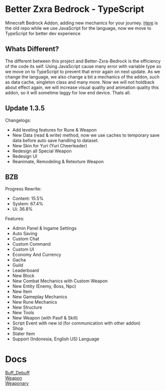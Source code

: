 # Better Zxra Bedrock - TypeScript

Minecraft Bedrock Addon, adding new mechanics for your journey. [Here]("https://github.com/CrzxaExe/Better-Zxra-Bedrock") is the old repo while we use JavaScript for the language, now we move to TypeScript for better dev experience

## Whats Different?

The different between this project and Better-Zxra-Bedrock is the efficiency of the code its self. Using JavaScript cause many error with variable type so we move on to TypeScript to prevent that error again on next update. As we change the language, we also change a bit a mechanics of the addon, such as data cache, singleton class and many more. Now we will not holdback about effect again, we will increase visual quality and animation quality this addon, so it will sometime laggy for low end device. Thats all.

## Update 1.3.5

Changelogs:

- Add leveling features for Rune & Weapon
- New Data (read & write) method, now we use caches to temporary save data before auto save handling to dataset.
- New Skin for Yuri (Yuri Cheerleader)
- Redesign all Special Weapon
- Redesign UI
- Reanimate, Remodeling & Retexture Weapon

## BZB

Progress Rewrite:

- Content: 15.5%
- System: 67.4%
- Ui: 36.8%

Features:

- Admin Panel & Ingame Settings
- Auto Saving
- Custom Chat
- Custom Command
- Custom UI
- Economy And Currency
- Gacha
- Guild
- Leaderboard
- New Block
- New Combat Mechanics with Custom Weapon
- New Entity (Enemy, Boss, Npc)
- New Item
- New Gameplay Mechanics
- New Rune Mechanics
- New Structure
- New Tools
- New Weapon (with Pasif & Skill)
- Script Event with new id (for communication with other addon)
- Shop
- Stater Item
- Support (Indonesia, English US) Language

# Docs

[Buff_Debuff](./docs/buff_debuff.md)<br/>
[Weapon](./docs/weapon.md)<br/>
[Weaponary](./docs/weaponary.md)<br/>
